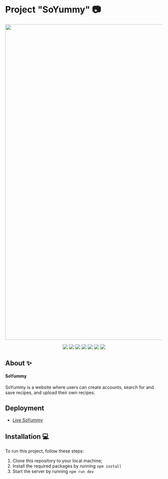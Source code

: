 # Project "SoYummy" 📷

<p align="center">
      <img src="https://i.pinimg.com/originals/86/5d/21/865d21c9cd8cf1805ee4bc83e1bac4fa.png" width="1010">
</p>

<p align="center">
   <img src="https://img.shields.io/badge/React-20232A?style=for-the-badge&logo=react&logoColor=61DAFB">
   <img src="https://img.shields.io/badge/TypeScript-007ACC?style=for-the-badge&logo=typescript&logoColor=white">
   <img src="https://img.shields.io/badge/React_Router-CA4245?style=for-the-badge&logo=react-router&logoColor=white">
   <img src="https://img.shields.io/badge/-React%20Query-FF4154?style=for-the-badge&logo=react%20query&logoColor=white">
   <img src="https://img.shields.io/badge/React%20Hook%20Form-%23EC5990.svg?style=for-the-badge&logo=reacthookform&logoColor=white">
   <img src="https://img.shields.io/badge/vite-%23646CFF.svg?style=for-the-badge&logo=vite&logoColor=white">
   <img src="https://img.shields.io/badge/SASS-hotpink.svg?style=for-the-badge&logo=SASS&logoColor=white">
</p>

## About ✨

#### SoYummy 
SoYummy is a website where users can create accounts, search for and save recipes, and upload their own recipes.

## Deployment
- [Live SoYummy](https://project-so-yummy.vercel.app/)

## Installation 💻
To run this project, follow these steps:

1. Clone this repository to your local machine;
2. Install the required packages by running ```npm install```
3. Start the server by running ```npm run dev```
